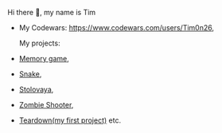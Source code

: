Hi there 👋, my name is Tim
- My Codewars: https://www.codewars.com/users/Tim0n26,
  
  My projects:
- [Memory game](https://tim0n26.github.io/Memory-game/),
- [Snake](https://tim0n26.github.io/Snake/),
- [Stolovaya](https://tim0n26.github.io/Stolovaya/),
- [Zombie Shooter](https://tim0n26.github.io/Zombie/),
- [Teardown(my first project)](https://tim0n26.github.io/Teardown/)
 etc.

<!--
**Tim0n26/Tim0n26** is a ✨ _special_ ✨ repository because its `README.md` (this file) appears on your GitHub profile.

Here are some ideas to get you started:

- 🔭 I’m currently working on ...
- 🌱 I’m currently learning ...
- 👯 I’m looking to collaborate on ...
- 🤔 I’m looking for help with ...
- 💬 Ask me about ...
- 📫 How to reach me: ...
- 😄 Pronouns: ...
- ⚡ Fun fact: ...
-->
